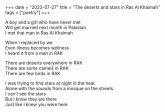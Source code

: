 +++ 
date = "2023-07-27"
title = "The deserts and stars in Ras Al Khaimah"
tags = ["poetry"]
+++

A boy and a girl who have never met       
Will get married next month in Pakistan       
I met that man in Ras Al Khaimah       

When I replaced by we       
Even illness becomes wellness       
I heard it from a man in RAK       

There are deserts everywhere in RAK       
There are some camels in RAK       
There are few birds in RAK       

I was trying to find stars at night in the heat       
Alone with the sounds from a mosque on the streets        
I can't see the stars       
But I know they are there       
Just like I knew you were here       